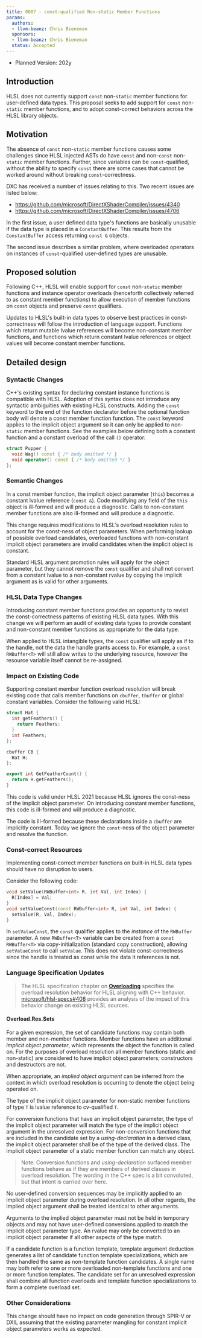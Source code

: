 ```yaml
---
title: 0007 - const-qualified Non-static Member Functions
params:
  authors:
  - llvm-beanz: Chris Bieneman
  sponsors:
  - llvm-beanz: Chris Bieneman
  status: Accepted
---
```



 
* Planned Version: 202y

## Introduction

HLSL does not currently support `const` non-`static` member functions for user-defined data
types. This proposal seeks to add support for `const` non-`static` member functions, and to
adopt const-correct behaviors across the HLSL library objects.

## Motivation

The absence of `const` non-`static` member functions causes some challenges since HLSL
injected ASTs do have `const` and non-`const` non-`static` member functions. Further, since
variables can be `const`-qualified, without the ability to specify `const` there
are some cases that cannot be worked around without breaking
`const`-correctness.

DXC has received a number of issues relating to this. Two recent issues are
listed below:

* https://github.com/microsoft/DirectXShaderCompiler/issues/4340
* https://github.com/microsoft/DirectXShaderCompiler/issues/4706

In the first issue, a user defined data type's functions are basically unusable if
the data type is placed in a `ConstantBuffer`. This results from the
`ConstantBuffer` access returning `const &` objects.

The second issue describes a similar problem, where overloaded operators on
instances of `const`-qualified user-defined types are unusable.

## Proposed solution

Following C++, HLSL will enable support for `const` non-`static` member functions and
instance operator overloads (henceforth collectively referred to as constant
member functions) to allow execution of member functions on `const` objects and
preserve `const` qualifiers.

Updates to HLSL's built-in data types to observe best practices in
const-correctness will follow the introduction of language support. Functions
which return mutable lvalue references will become non-constant member
functions, and functions which return constant lvalue references or object values
will become constant member functions.

## Detailed design
### Syntactic Changes

C++'s existing syntax for declaring constant instance functions is compatible
with HLSL. Adoption of this syntax does not introduce any syntactic ambiguities
with existing HLSL constructs. Adding the `const` keyword to the end of the
function declarator before the optional function body will denote a const
member function function. The `const` keyword applies to the implicit object
argument so it can only be applied to non-`static` member functions. See the
examples below defining both a constant function and a constant overload of the
call `()` operator:

```c++
struct Pupper {
  void Wag() const { /* body omitted */ }
  void operator() const { /* body omitted */ }
};
```

### Semantic Changes

In a const member function, the implicit object parameter (`this`) becomes a
constant lvalue reference (`const &`). Code modifying any field of the `this`
object is ill-formed and will produce a diagnostic. Calls to non-constant member
functions are also ill-formed and will produce a diagnostic.

This change requires modifications to HLSL's overload resolution rules to
account for the const-ness of object parameters. When performing lookup of
possible overload candidates, overloaded functions with non-constant implicit
object parameters are invalid candidates when the implicit object is constant.

Standard HLSL argument promotion rules will apply for the object parameter, but
they cannot remove the `const` qualifier and shall not convert from a constant
lvalue to a non-constant rvalue by copying the implicit argument as is valid for
other arguments.

### HLSL Data Type Changes

Introducing constant member functions provides an opportunity to revisit the
const-correctness patterns of existing HLSL data types. With this change we will
perform an audit of existing data types to provide constant and non-constant
member functions as appropriate for the data type.

When applied to HLSL intangible types, the `const` qualifier will apply as if to
the handle, not the data the handle grants access to. For example, a `const
RWBuffer<T>` will still allow writes to the underlying resource, however the
resource variable itself cannot be re-assigned.

### Impact on Existing Code

Supporting constant member function overload resolution will break existing code
that calls member functions on `cbuffer`, `tbuffer` or global constant variables.
Consider the following valid HLSL:

```c++
struct Hat {
  int getFeathers() {
    return Feathers;
  }
  int Feathers;
};

cbuffer CB {
  Hat H;
};

export int GetFeatherCount() {
  return H.getFeathers();
}
```

This code is valid under HLSL 2021 because HLSL ignores the const-ness of the
implicit object parameter. On introducing constant member functions, this code
is ill-formed and will produce a diagnostic.

The code is ill-formed because these declarations inside a `cbuffer` are
implicitly constant. Today we ignore the `const`-ness of the object parameter
and resolve the function.

### Const-correct Resources

Implementing const-correct member functions on built-in HLSL data types should
have no disruption to users.

Consider the following code:

```c++
void setValue(RWBuffer<int> R, int Val, int Index) {
  R[Index] = Val;
}
void setValueConst(const RWBuffer<int> R, int Val, int Index) {
  setValue(R, Val, Index);
}
```

In `setValueConst`, the `const` qualifier applies to the _instance_ of the
`RWBuffer` parameter. A new `RWBuffer<T>` variable can be created from a `const
RWBuffer<T>` via copy-initialization (standard copy construction), allowing
`setValueConst` to call `setValue`. This does not violate const-correctness
since the handle is treated as const while the data it references is not.

### Language Specification Updates

> The HLSL specification chapter on
> [**Overloading**](https://microsoft.github.io/hlsl-specs/specs/hlsl.html#Overload)
> specifies the overload resolution behavior for HLSL aligning with C++ behavior.
> [microsoft/hlsl-specs#408](https://github.com/microsoft/hlsl-specs/pull/408)
> provides an analysis of the impact of this behavior change on existing HLSL
> sources.

#### **Overload.Res.Sets**

For a given expression, the set of candidate functions may contain both member
and non-member functions. Member functions have an additional _implicit object
parameter_, which represents the object the function is called on. For the
purposes of overload resolution all member functions (static and non-static) are
considered to have implicit object parameters; constructors and destructors are
not.

When appropriate, an _implied object argument_ can be inferred from the context
in which overload resolution is occurring to denote the object being operated on.

The type of the implicit object parameter for non-static member functions of
type `T` is lvalue reference to cv-qualified `T`.

For conversion functions that have an implicit object parameter, the type of the
implicit object parameter will match the type of the implicit object argument in
the unresolved expression. For non-conversion functions that are included in the
candidate set by a _using-declaration_ in a derived class, the implicit object
parameter shall be of the type of the derived class. The implicit object
parameter of a static member function can match any object.

> Note: Conversion functions and _using-declaration_ surfaced member functions
> behave as if they are members of derived classes in overload resolution. The
> wording in the C++ spec is a bit convoluted, but that intent is carried over
> here.

No user-defined conversion sequences may be implicitly applied to an implicit
object parameter during overload resolution. In all other regards, the implied
object argument shall be treated identical to other arguments.

Arguments to the implied object parameter must not be held in temporary objects
and may not have user-defined conversions applied to match the implicit object
parameter type. An rvalue may only be converted to an implicit object parameter
if all other aspects of the type match.

If a candidate function is a function template, template argument deduction
generates a list of candidate function template specializations, which are then
handled the same as non-template function candidates. A single name may both
refer to one or more overloaded non-template functions and one or more function
templates. The candidate set for an unresolved expression shall combine all
function overloads and template function specializations to form a complete
overload set.

### Other Considerations

This change should have no impact on code generation through SPIR-V or DXIL
assuming that the existing parameter mangling for constant implicit object
parameters works as expected.

